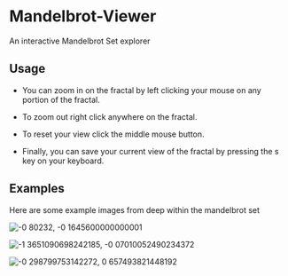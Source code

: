 
# Mandelbrot-Viewer
An interactive Mandelbrot Set explorer
 
 ## Usage
- You can zoom in on the fractal by left clicking your mouse on any portion of the fractal.
 
- To zoom out right click anywhere on the fractal.
 
- To reset your view click the middle mouse button.
 
- Finally, you can save your current view of the fractal by pressing the s key on your keyboard.

## Examples
Here are some example images from deep within the mandelbrot set

![-0 80232, -0 1645600000000001](https://user-images.githubusercontent.com/49791407/127788693-072b9889-d9d3-4a30-987c-4c7a1b266600.png)

![-1 3651090698242185, -0 07010052490234372](https://user-images.githubusercontent.com/49791407/127788704-853e4384-a1fc-4f8c-af15-1b4599f35eba.png)

![-0 298799753142272, 0 657493821448192](https://user-images.githubusercontent.com/49791407/127788874-389f8daf-0110-4b51-9893-32f8cff86b75.png)
